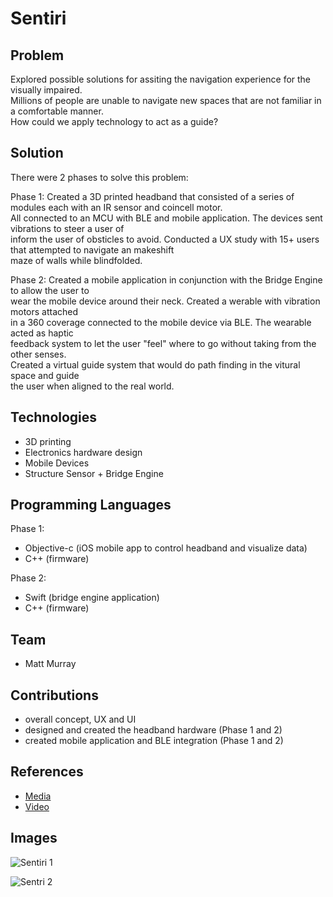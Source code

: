 # Sentiri

## Problem
Explored possible solutions for assiting the navigation experience for the visually impaired.  
Millions of people are unable to navigate new spaces that are not familiar in a comfortable manner.  
How could we apply technology to act as a guide?

## Solution
There were 2 phases to solve this problem:

Phase 1:
Created a 3D printed headband that consisted of a series of modules each with an IR sensor and coincell motor.  
All connected to an MCU with BLE and mobile application. The devices sent vibrations to steer a user of  
inform the user of obsticles to avoid. Conducted a UX study with 15+ users that attempted to navigate an makeshift  
maze of walls while blindfolded.

Phase 2:
Created a mobile application in conjunction with the Bridge Engine to allow the user to  
wear the mobile device around their neck. Created a werable with vibration motors attached  
in a 360 coverage connected to the mobile device via BLE. The wearable acted as haptic  
feedback system to let the user "feel" where to go without taking from the other senses.  
Created a virtual guide system that would do path finding in the vitural space and guide  
the user when aligned to the real world.

## Technologies
* 3D printing
* Electronics hardware design
* Mobile Devices
* Structure Sensor + Bridge Engine

## Programming Languages
Phase 1:
* Objective-c (iOS mobile app to control headband and visualize data)
* C++ (firmware)

Phase 2:
* Swift (bridge engine application)
* C++ (firmware)

## Team
* Matt Murray

## Contributions
* overall concept, UX and UI
* designed and created the headband hardware (Phase 1 and 2)
* created mobile application and BLE integration (Phase 1 and 2)


## References
* [Media](https://www.engadget.com/2015/11/20/headband-detects-obstacles-and-guides-the-blind-haptically/)
* [Video](https://vimeo.com/144912610)

## Images
![Sentiri 1](https://instagram.fmkc1-1.fna.fbcdn.net/vp/40f662179ce4033da32768f3d5016e3c/5C1E02F2/t51.2885-15/e35/10369505_714486062021207_1244706825_n.jpg)

![Sentri 2](https://instagram.fmkc1-1.fna.fbcdn.net/vp/f6add10224202994142cb0d062603395/5C39D949/t51.2885-15/e35/s1080x1080/17076868_1383445391715453_6039351014681739264_n.jpg)